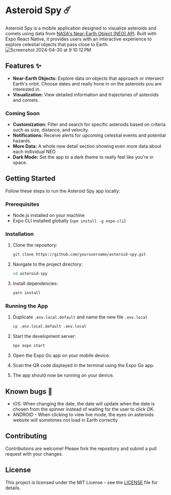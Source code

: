 # Asteroid Spy :comet:

Asteroid Spy is a mobile application designed to visualize asteroids and comets using data from [NASA's Near-Earth Object (NEO) API](https://api.nasa.gov/). Built with Expo React Native, it provides users with an interactive experience to explore celestial objects that pass close to Earth.
![Screenshot 2024-04-30 at 9 10 12 PM](https://github.com/oneill-c/asteroid-spy/assets/11299155/27ad83be-6a7c-463a-b4d2-736101710191)

## Features :sparkles:

- **Near-Earth Objects:** Explore data on objects that approach or intersect Earth's orbit. Choose dates and really hone in on the asteroids you are interested in.
- **Visualization:** View detailed information and trajectories of asteroids and comets.

### Coming Soon
- **Customization:** Filter and search for specific asteroids based on criteria such as size, distance, and velocity.
- **Notifications:** Receive alerts for upcoming celestial events and potential hazards.
- **More Data:** A whole new detail section showing even more data about each individual NEO
- **Dark Mode:** Set the app to a dark theme to really feel like you're in space.

## Getting Started

Follow these steps to run the Asteroid Spy app locally:

### Prerequisites

- Node.js installed on your machine
- Expo CLI installed globally (`npm install -g expo-cli`)

### Installation

1. Clone the repository:

   ```bash
   git clone https://github.com/yourusername/asteroid-spy.git
   ```

2. Navigate to the project directory:

   ```bash
   cd asteroid-spy
   ```

3. Install dependencies:

   ```bash
   yarn install
   ```

### Running the App

1. Duplicate `.env.local.default` and name the new file `.env.local`
   ```bash
   cp .env.local.default .env.local
   ```

3. Start the development server:

   ```bash
   npx expo start
   ```

4. Open the Expo Go app on your mobile device.

5. Scan the QR code displayed in the terminal using the Expo Go app.

6. The app should now be running on your device.

## Known bugs 🐛
* iOS: When changing the date, the date will update when the date is chosen from the spinner instead of waiting for the user to click OK.
* ANDROID - When clicking to view live mode, the eyes on asteroids website will sometimes not load in Earth correctly

## Contributing

Contributions are welcome! Please fork the repository and submit a pull request with your changes.

## License

This project is licensed under the MIT License - see the [LICENSE](LICENSE) file for details.

